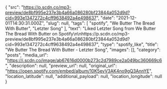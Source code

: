 {
  "src": "https://p.scdn.co/mp3-preview/de8bf995e237e3b4a66a086280bf23844a052d9d?cid=993e1347272c4cff9638492a4e498637",
  "date": "2021-12-01T14:30:31.000Z",
  "slug": null,
  "tags": [
    "spotify",
    "We Butter The Bread With Butter",
    "Letzter Song"
  ],
  "text": "Liked Letzter Song from We Butter The Bread With Butter on Spotify\n\nhttps://p.scdn.co/mp3-preview/de8bf995e237e3b4a66a086280bf23844a052d9d?cid=993e1347272c4cff9638492a4e498637",
  "type": "spotify_like",
  "title": "We Butter The Bread With Butter - Letzter Song",
  "images": [],
  "category": "posts",
  "media_url": "https://i.scdn.co/image/ab67616d0000b273c2d7989ce2a049bc360669c6",
  "description": null,
  "preview_url": null,
  "original_url": "https://open.spotify.com/embed/album/10K5evV3AK4no9gQ3AnnYE",
  "location_latitude": null,
  "additional_payload": null,
  "location_longitude": null
}